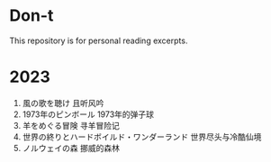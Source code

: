 # Don-t
This repository is for personal reading excerpts.

# 2023
1. 風の歌を聴け 且听风吟
2. 1973年のピンボール 1973年的弹子球
3. 羊をめぐる冒険 寻羊冒险记
4. 世界の終りとハードボイルド・ワンダーランド 世界尽头与冷酷仙境
5. ノルウェイの森 挪威的森林